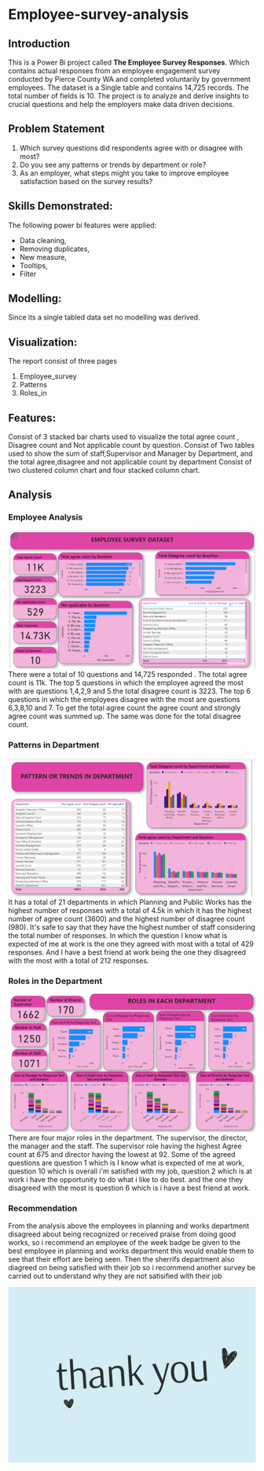 # Employee-survey-analysis

## Introduction 

This is a Power Bi project called **The Employee Survey Responses**. Which contains actual responses from an employee engagement survey conducted by Pierce County WA and completed voluntarily by government employees. The dataset is a Single table and contains 14,725 records. The total number of fields is 10. The project is to analyze and derive insights to crucial questions and help the employers make data driven decisions. 

## Problem Statement 
1. Which survey questions did respondents agree with or disagree with most? 
2. Do you see any patterns or trends by department or role?
3. As an employer, what steps might you take to improve employee satisfaction based on the survey results?

## Skills Demonstrated:
The following power bi features were applied:
- Data cleaning,
- Removing duplicates,
- New measure,
- Tooltips,
- Filter

## Modelling: 
Since its a single tabled data set no modelling was derived.

## Visualization: 
The report consist of three pages
1. Employee_survey
2. Patterns
3. Roles_in


## Features: 
Consist of 3 stacked bar charts used to visualize the total agree count , Disagree count and Not applicable count by question.
Consist of Two tables used to show the sum of staff,Supervisor and Manager by Department, and the total agree,disagree and not applicable count by department 
Consist of two clustered column chart and four stacked column chart.


## Analysis 

### Employee Analysis 
![](employee_survey.png)
There were a total of 10 questions and 14,725 responded . The total agree count is 11k. The top 5 questions in which the employee agreed the most with are questions 1,4,2,9 and 5.the total disagree count is 3223.  The top 6 questions in which the employees disagree with the most are questions 6,3,8,10 and 7.
To get the total agree count the agree count and strongly agree count was summed up. The same was done for the total disagree count.

### Patterns in Department 
![](Pattern.png)
It has a total of 21 departments in which Planning and Public Works has the highest number of responses with a total of 4.5k in which it has the highest number of  agree count (3600) and the highest number of  disagree count (980). It's safe to say that they have the highest number of staff considering the total number of responses.  In which the question I know what is expected of me at work is the one they agreed with most with a total of 429 responses. And I have a best friend at work being the one they disagreed with the most with a total of 212 responses.

### Roles in the Department 
![](roles_in.png)
There are four major roles in the department. The supervisor, the director, the manager and the staff.
The supervisor role having the highest Agree count at 675 and director having the lowest at 92. Some of the agreed questions are question 1 which is I know what is expected of me at work, question 10 which is overall i'm satisfied with my job, question 2 which is at work i have the opportunity to do what i like to do best. and the one they disagreed with the most is question 6 which is i have a best friend at work.

### Recommendation 
From the analysis above the employees in planning and works department disagreed about being recognized or received praise from doing good works, so i recommend an employee of the week badge be given to the best employee in planning and works department this would enable them to see that their effort are being seen. Then the sherrifs department also diagreed on being satisfied with their job so i recommend another survey be carried out to understand why they are not satisified with their job

![](Thank_You.png)






